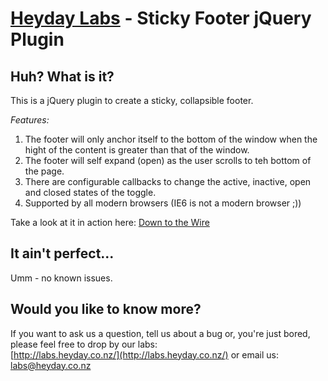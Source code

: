 [Heyday Labs](http://labs.heyday.co.nz/) - Sticky Footer jQuery Plugin
================================

Huh? What is it?
----------------

This is a jQuery plugin to create a sticky, collapsible footer.

*Features:*

1. The footer will only anchor itself to the bottom of the window when the hight of the content is greater than that of the window.
2. The footer will self expand (open) as the user scrolls to teh bottom of the page.
3. There are configurable callbacks to change the active, inactive, open and closed states of the toggle.
4. Supported by all modern browsers (IE6 is not a modern browser ;))

Take a look at it in action here: [Down to the Wire](http://downtothewire.co.nz/the-beginning-1989/)

It ain't perfect...
-------------------

Umm - no known issues.

Would you like to know more?
----------------------------

If you want to ask us a question, tell us about a bug or, you're just bored, please feel free to drop by our labs:  
[http://labs.heyday.co.nz/](http://labs.heyday.co.nz/) or email us: [labs@heyday.co.nz](mailto:labs@heyday.co.nz)